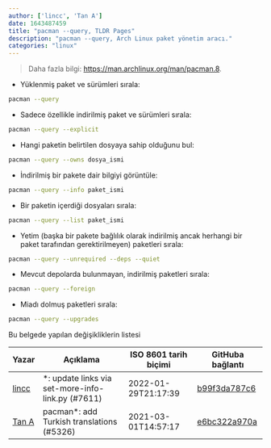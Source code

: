 ```yaml
---
author: ['lincc', 'Tan A']
date: 1643487459
title: "pacman --query, TLDR Pages"
description: "pacman --query, Arch Linux paket yönetim aracı."
categories: "linux"
---
```

> Daha fazla bilgi: <https://man.archlinux.org/man/pacman.8>.

- Yüklenmiş paket ve sürümleri sırala:

```bash
pacman --query
```

- Sadece özellikle indirilmiş paket ve sürümleri sırala:

```bash
pacman --query --explicit
```

- Hangi paketin belirtilen dosyaya sahip olduğunu bul:

```bash
pacman --query --owns dosya_ismi
```

- İndirilmiş bir pakete dair bilgiyi görüntüle:

```bash
pacman --query --info paket_ismi
```

- Bir paketin içerdiği dosyaları sırala:

```bash
pacman --query --list paket_ismi
```

- Yetim (başka bir pakete bağlılık olarak indirilmiş ancak herhangi bir paket tarafından gerektirilmeyen) paketleri sırala:

```bash
pacman --query --unrequired --deps --quiet
```

- Mevcut depolarda bulunmayan, indirilmiş paketleri sırala:

```bash
pacman --query --foreign
```

- Miadı dolmuş paketleri sırala:

```bash
pacman --query --upgrades
```
Bu belgede yapılan değişikliklerin listesi


Yazar | Açıklama | ISO 8601 tarih biçimi | GitHuba bağlantı
------|-----|-----|-----
[lincc](mailto:46962923+blueskyson@users.noreply.github.com) | *: update links via set-more-info-link.py (#7611) | 2022-01-29T21:17:39 | [b99f3da787c6](https://github.com/tldr-pages/tldr/commit/b99f3da787c6f43a545b9cb5ebd8265b1367fbc4)
[Tan A](mailto:40173707+Yutyo@users.noreply.github.com) | pacman*: add Turkish translations (#5326) | 2021-03-01T14:57:17 | [e6bc322a970a](https://github.com/tldr-pages/tldr/commit/e6bc322a970aca9d969c454877fc7f06e400ef87)

